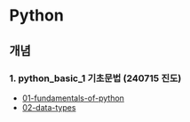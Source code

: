 # Python

## 개념 
### 1. python_basic_1 기초문법 (240715 진도)
- [01-fundamentals-of-python](python_basic_1/notesbooks/01-fundamentals-of-python.ipynb)
- [02-data-types](python_basic_1/notesbooks/02-data-types.ipynb)